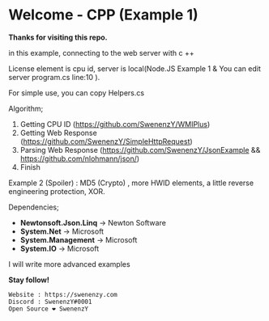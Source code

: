
# Welcome - CPP (Example 1)
**Thanks for visiting this repo.**	

in this example, connecting to the web server with c ++

License element is cpu id, server is local(Node.JS Example 1 & You can edit server program.cs line:10 ).

For simple use, you can copy Helpers.cs

Algorithm;

 1. Getting CPU ID (https://github.com/SwenenzY/WMIPlus)
 2. Getting Web Response (https://github.com/SwenenzY/SimpleHttpRequest)
 3. Parsing Web Response (https://github.com/SwenenzY/JsonExample && https://github.com/nlohmann/json/)
 4. Finish

Example 2 (Spoiler) : MD5 (Crypto) , more HWID elements, a little reverse engineering protection, XOR.

Dependencies;
- **Newtonsoft.Json.Linq** -> Newton Software
- **System.Net** -> Microsoft
- **System.Management** -> Microsoft
- **System.IO** -> Microsoft

I will write more advanced examples


**Stay follow!**

    Website : https://swenenzy.com
    Discord : SwenenzY#0001
    Open Source ❤️ SwenenzY


